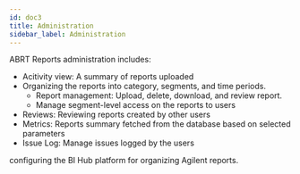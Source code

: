 ```yaml
---
id: doc3
title: Administration
sidebar_label: Administration
---
```


ABRT Reports administration includes:

- Acitivity view: A summary of reports uploaded
- Organizing the reports into category, segments, and time periods.
  - Report management: Upload, delete, download, and review report.
  - Manage segment-level access on the reports to users
- Reviews: Reviewing reports created by other users
- Metrics: Reports summary fetched from the database based on selected parameters
- Issue Log: Manage issues logged by the users

configuring the BI Hub platform for organizing Agilent reports.
